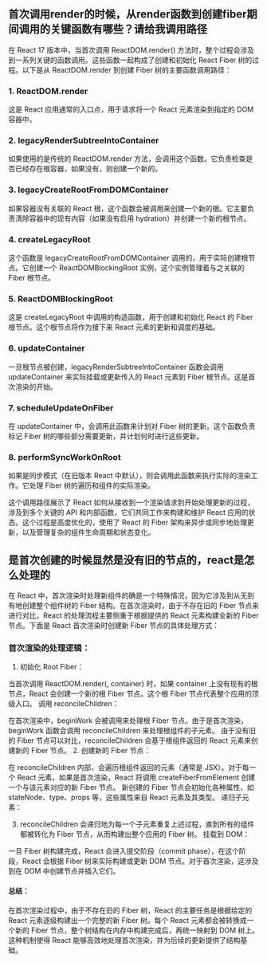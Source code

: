 ## 首次调用render的时候，从render函数到创建fiber期间调用的关键函数有哪些？请给我调用路径

在 React 17 版本中，当首次调用 ReactDOM.render() 方法时，整个过程会涉及到一系列关键的函数调用。这些函数一起构成了创建和初始化 React Fiber 树的过程。以下是从 ReactDOM.render 到创建 Fiber 树的主要函数调用路径：

### 1. ReactDOM.render
这是 React 应用通常的入口点，用于请求将一个 React 元素渲染到指定的 DOM 容器中。

### 2. legacyRenderSubtreeIntoContainer
如果使用的是传统的 ReactDOM.render 方法，会调用这个函数。它负责检查是否已经存在根容器，如果没有，则创建一个新的。

### 3. legacyCreateRootFromDOMContainer
如果容器没有关联的 React 根，这个函数会被调用来创建一个新的根。它主要负责清除容器中的现有内容（如果没有启用 hydration）并创建一个新的根节点。

### 4. createLegacyRoot
这个函数是 legacyCreateRootFromDOMContainer 调用的，用于实际创建根节点。它创建一个 ReactDOMBlockingRoot 实例，这个实例管理着与之关联的 Fiber 根节点。

### 5. ReactDOMBlockingRoot
这是 createLegacyRoot 中调用的构造函数，用于创建和初始化 React 的 Fiber 根节点。这个根节点将作为接下来 React 元素的更新和调度的基础。

### 6. updateContainer
一旦根节点被创建，legacyRenderSubtreeIntoContainer 函数会调用 updateContainer 来实际挂载或更新传入的 React 元素到 Fiber 根节点。这是首次渲染的开始。

### 7. scheduleUpdateOnFiber
在 updateContainer 中，会调用此函数来计划对 Fiber 树的更新。这个函数负责标记 Fiber 树的哪些部分需要更新，并计划何时进行这些更新。

### 8. performSyncWorkOnRoot
如果是同步模式（在旧版本 React 中默认），则会调用此函数来执行实际的渲染工作。它处理 Fiber 树的遍历和组件的实际渲染。

这个调用路径展示了 React 如何从接收到一个渲染请求到开始处理更新的过程，涉及到多个关键的 API 和内部函数，它们共同工作来构建和维护 React 应用的状态。这个过程是高度优化的，使用了 React 的 Fiber 架构来异步或同步地处理更新，以及管理复杂的组件生命周期和状态变化。



## 是首次创建的时候显然是没有旧的节点的，react是怎么处理的

在 React 中，首次渲染时处理新组件的确是一个特殊情况，因为它涉及到从无到有地创建整个组件树的 Fiber 结构。在首次渲染时，由于不存在旧的 Fiber 节点来进行对比，React 的处理流程主要侧重于根据提供的 React 元素构建全新的 Fiber 节点。下面是 React 首次渲染时创建新 Fiber 节点的具体处理方式：

### 首次渲染的处理逻辑：
1. 初始化 Root Fiber：

当首次调用 ReactDOM.render(<App />, container) 时，如果 container 上没有现有的根节点，React 会创建一个新的根 Fiber 节点。这个根 Fiber 节点代表整个应用的顶级入口。
调用 reconcileChildren：

在首次渲染中，beginWork 会被调用来处理根 Fiber 节点。由于是首次渲染，beginWork 函数会调用 reconcileChildren 来处理根组件的子元素。
由于没有旧的 Fiber 节点可以对比，reconcileChildren 会基于根组件返回的 React 元素来创建新的 Fiber 节点。
2. 创建新的 Fiber 节点：

在 reconcileChildren 内部，会遍历根组件返回的元素（通常是 JSX）。对于每一个 React 元素，如果是首次渲染，React 将调用 createFiberFromElement 创建一个与该元素对应的新 Fiber 节点。
新创建的 Fiber 节点会初始化各种属性，如 stateNode、type、props 等，这些属性来自 React 元素及其类型。
递归子元素：

3. reconcileChildren 会递归地为每一个子元素重复上述过程，直到所有的组件都被转化为 Fiber 节点，从而构建出整个应用的 Fiber 树。
挂载到 DOM：

一旦 Fiber 树构建完成，React 会进入提交阶段（commit phase），在这个阶段，React 会根据 Fiber 树来实际构建或更新 DOM 节点。对于首次渲染，这涉及到在 DOM 中创建节点并插入它们。
#### 总结：
在首次渲染过程中，由于不存在旧的 Fiber 树，React 的主要任务是根据给定的 React 元素逐级构建出一个完整的新 Fiber 树。每个 React 元素都会被转换成一个新的 Fiber 节点，整个树结构在内存中构建完成后，再统一映射到 DOM 树上。这种机制使得 React 能够高效地处理首次渲染，并为后续的更新提供了结构基础。